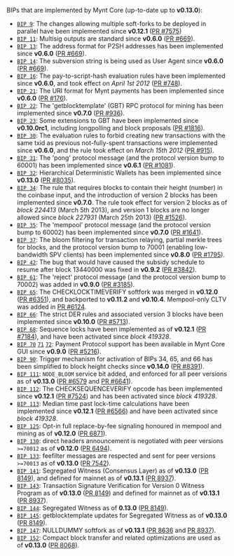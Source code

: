 BIPs that are implemented by Mynt Core (up-to-date up to **v0.13.0**):

* [`BIP 9`](https://github.com/mynt/bips/blob/master/bip-0009.mediawiki): The changes allowing multiple soft-forks to be deployed in parallel have been implemented since **v0.12.1**  ([PR #7575](https://github.com/project-mynt/Mynt/pull/7575))
* [`BIP 11`](https://github.com/mynt/bips/blob/master/bip-0011.mediawiki): Multisig outputs are standard since **v0.6.0** ([PR #669](https://github.com/project-mynt/Mynt/pull/669)).
* [`BIP 13`](https://github.com/mynt/bips/blob/master/bip-0013.mediawiki): The address format for P2SH addresses has been implemented since **v0.6.0** ([PR #669](https://github.com/project-mynt/Mynt/pull/669)).
* [`BIP 14`](https://github.com/mynt/bips/blob/master/bip-0014.mediawiki): The subversion string is being used as User Agent since **v0.6.0** ([PR #669](https://github.com/project-mynt/Mynt/pull/669)).
* [`BIP 16`](https://github.com/mynt/bips/blob/master/bip-0016.mediawiki): The pay-to-script-hash evaluation rules have been implemented since **v0.6.0**, and took effect on *April 1st 2012* ([PR #748](https://github.com/project-mynt/Mynt/pull/748)).
* [`BIP 21`](https://github.com/mynt/bips/blob/master/bip-0021.mediawiki): The URI format for Mynt payments has been implemented since **v0.6.0** ([PR #176](https://github.com/project-mynt/Mynt/pull/176)).
* [`BIP 22`](https://github.com/mynt/bips/blob/master/bip-0022.mediawiki): The 'getblocktemplate' (GBT) RPC protocol for mining has been implemented since **v0.7.0** ([PR #936](https://github.com/project-mynt/Mynt/pull/936)).
* [`BIP 23`](https://github.com/mynt/bips/blob/master/bip-0023.mediawiki): Some extensions to GBT have been implemented since **v0.10.0rc1**, including longpolling and block proposals ([PR #1816](https://github.com/project-mynt/Mynt/pull/1816)).
* [`BIP 30`](https://github.com/mynt/bips/blob/master/bip-0030.mediawiki): The evaluation rules to forbid creating new transactions with the same txid as previous not-fully-spent transactions were implemented since **v0.6.0**, and the rule took effect on *March 15th 2012* ([PR #915](https://github.com/project-mynt/Mynt/pull/915)).
* [`BIP 31`](https://github.com/mynt/bips/blob/master/bip-0031.mediawiki): The 'pong' protocol message (and the protocol version bump to 60001) has been implemented since **v0.6.1** ([PR #1081](https://github.com/project-mynt/Mynt/pull/1081)).
* [`BIP 32`](https://github.com/mynt/bips/blob/master/bip-0032.mediawiki): Hierarchical Deterministic Wallets has been implemented since **v0.13.0** ([PR #8035](https://github.com/project-mynt/Mynt/pull/8035)).
* [`BIP 34`](https://github.com/mynt/bips/blob/master/bip-0034.mediawiki): The rule that requires blocks to contain their height (number) in the coinbase input, and the introduction of version 2 blocks has been implemented since **v0.7.0**. The rule took effect for version 2 blocks as of *block 224413* (March 5th 2013), and version 1 blocks are no longer allowed since *block 227931* (March 25th 2013) ([PR #1526](https://github.com/project-mynt/Mynt/pull/1526)).
* [`BIP 35`](https://github.com/mynt/bips/blob/master/bip-0035.mediawiki): The 'mempool' protocol message (and the protocol version bump to 60002) has been implemented since **v0.7.0** ([PR #1641](https://github.com/project-mynt/Mynt/pull/1641)).
* [`BIP 37`](https://github.com/mynt/bips/blob/master/bip-0037.mediawiki): The bloom filtering for transaction relaying, partial merkle trees for blocks, and the protocol version bump to 70001 (enabling low-bandwidth SPV clients) has been implemented since **v0.8.0** ([PR #1795](https://github.com/project-mynt/Mynt/pull/1795)).
* [`BIP 42`](https://github.com/mynt/bips/blob/master/bip-0042.mediawiki): The bug that would have caused the subsidy schedule to resume after block 13440000 was fixed in **v0.9.2** ([PR #3842](https://github.com/project-mynt/Mynt/pull/3842)).
* [`BIP 61`](https://github.com/mynt/bips/blob/master/bip-0061.mediawiki): The 'reject' protocol message (and the protocol version bump to 70002) was added in **v0.9.0** ([PR #3185](https://github.com/project-mynt/Mynt/pull/3185)).
* [`BIP 65`](https://github.com/mynt/bips/blob/master/bip-0065.mediawiki): The CHECKLOCKTIMEVERIFY softfork was merged in **v0.12.0** ([PR #6351](https://github.com/project-mynt/Mynt/pull/6351)), and backported to **v0.11.2** and **v0.10.4**. Mempool-only CLTV was added in [PR #6124](https://github.com/project-mynt/Mynt/pull/6124).
* [`BIP 66`](https://github.com/mynt/bips/blob/master/bip-0066.mediawiki): The strict DER rules and associated version 3 blocks have been implemented since **v0.10.0** ([PR #5713](https://github.com/project-mynt/Mynt/pull/5713)).
* [`BIP 68`](https://github.com/mynt/bips/blob/master/bip-0068.mediawiki): Sequence locks have been implemented as of **v0.12.1**  ([PR #7184](https://github.com/project-mynt/Mynt/pull/7184)), and have been activated since *block 419328*.
* [`BIP 70`](https://github.com/mynt/bips/blob/master/bip-0070.mediawiki) [`71`](https://github.com/mynt/bips/blob/master/bip-0071.mediawiki) [`72`](https://github.com/mynt/bips/blob/master/bip-0072.mediawiki): Payment Protocol support has been available in Mynt Core GUI since **v0.9.0** ([PR #5216](https://github.com/project-mynt/Mynt/pull/5216)).
* [`BIP 90`](https://github.com/mynt/bips/blob/master/bip-0090.mediawiki): Trigger mechanism for activation of BIPs 34, 65, and 66 has been simplified to block height checks since **v0.14.0** ([PR #8391](https://github.com/project-mynt/Mynt/pull/8391)).
* [`BIP 111`](https://github.com/mynt/bips/blob/master/bip-0111.mediawiki): `NODE_BLOOM` service bit added, and enforced for all peer versions as of **v0.13.0** ([PR #6579](https://github.com/project-mynt/Mynt/pull/6579) and [PR #6641](https://github.com/project-mynt/Mynt/pull/6641)).
* [`BIP 112`](https://github.com/mynt/bips/blob/master/bip-0112.mediawiki): The CHECKSEQUENCEVERIFY opcode has been implemented since **v0.12.1** ([PR #7524](https://github.com/project-mynt/Mynt/pull/7524)) and has been activated since *block 419328*.
* [`BIP 113`](https://github.com/mynt/bips/blob/master/bip-0113.mediawiki): Median time past lock-time calculations have been implemented since **v0.12.1** ([PR #6566](https://github.com/project-mynt/Mynt/pull/6566)) and have been activated since *block 419328*.
* [`BIP 125`](https://github.com/mynt/bips/blob/master/bip-0125.mediawiki): Opt-in full replace-by-fee signaling honoured in mempool and mining as of **v0.12.0** ([PR 6871](https://github.com/project-mynt/Mynt/pull/6871)).
* [`BIP 130`](https://github.com/mynt/bips/blob/master/bip-0130.mediawiki): direct headers announcement is negotiated with peer versions `>=70012` as of **v0.12.0** ([PR 6494](https://github.com/project-mynt/Mynt/pull/6494)).
* [`BIP 133`](https://github.com/mynt/bips/blob/master/bip-0133.mediawiki): feefilter messages are respected and sent for peer versions `>=70013` as of **v0.13.0** ([PR 7542](https://github.com/project-mynt/Mynt/pull/7542)).
* [`BIP 141`](https://github.com/mynt/bips/blob/master/bip-0141.mediawiki): Segregated Witness (Consensus Layer) as of **v0.13.0** ([PR 8149](https://github.com/project-mynt/Mynt/pull/8149)), and defined for mainnet as of **v0.13.1** ([PR 8937](https://github.com/project-mynt/Mynt/pull/8937)).
* [`BIP 143`](https://github.com/mynt/bips/blob/master/bip-0143.mediawiki): Transaction Signature Verification for Version 0 Witness Program as of **v0.13.0** ([PR 8149](https://github.com/project-mynt/Mynt/pull/8149)) and defined for mainnet as of **v0.13.1** ([PR 8937](https://github.com/project-mynt/Mynt/pull/8937)).
* [`BIP 144`](https://github.com/mynt/bips/blob/master/bip-0144.mediawiki): Segregated Witness as of **0.13.0** ([PR 8149](https://github.com/project-mynt/Mynt/pull/8149)).
* [`BIP 145`](https://github.com/mynt/bips/blob/master/bip-0145.mediawiki): getblocktemplate updates for Segregated Witness as of **v0.13.0** ([PR 8149](https://github.com/project-mynt/Mynt/pull/8149)).
* [`BIP 147`](https://github.com/mynt/bips/blob/master/bip-0147.mediawiki): NULLDUMMY softfork as of **v0.13.1** ([PR 8636](https://github.com/project-mynt/Mynt/pull/8636) and [PR 8937](https://github.com/project-mynt/Mynt/pull/8937)).
* [`BIP 152`](https://github.com/mynt/bips/blob/master/bip-0152.mediawiki): Compact block transfer and related optimizations are used as of **v0.13.0** ([PR 8068](https://github.com/project-mynt/Mynt/pull/8068)).
